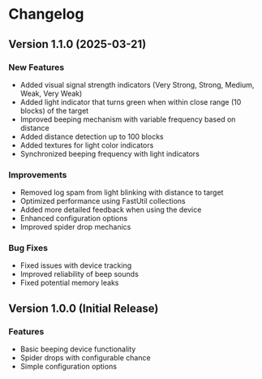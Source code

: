 # Changelog

## Version 1.1.0 (2025-03-21)

### New Features
- Added visual signal strength indicators (Very Strong, Strong, Medium, Weak, Very Weak)
- Added light indicator that turns green when within close range (10 blocks) of the target
- Improved beeping mechanism with variable frequency based on distance
- Added distance detection up to 100 blocks
- Added textures for light color indicators
- Synchronized beeping frequency with light indicators

### Improvements
- Removed log spam from light blinking with distance to target
- Optimized performance using FastUtil collections
- Added more detailed feedback when using the device
- Enhanced configuration options
- Improved spider drop mechanics

### Bug Fixes
- Fixed issues with device tracking
- Improved reliability of beep sounds
- Fixed potential memory leaks

## Version 1.0.0 (Initial Release)

### Features
- Basic beeping device functionality
- Spider drops with configurable chance
- Simple configuration options
